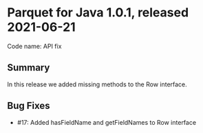 # Parquet for Java 1.0.1, released 2021-06-21

Code name: API fix

## Summary

In this release we added missing methods to the Row interface.

## Bug Fixes

* #17: Added hasFieldName and getFieldNames to Row interface
